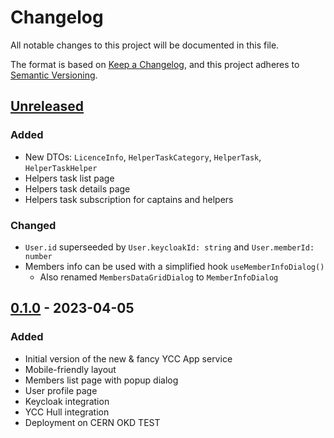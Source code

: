 # Changelog

All notable changes to this project will be documented in this file.

The format is based on [Keep a Changelog](https://keepachangelog.com/en/1.0.0/),
and this project adheres to [Semantic Versioning](https://semver.org/spec/v2.0.0.html).

## [Unreleased]

### Added

- New DTOs: `LicenceInfo`, `HelperTaskCategory`, `HelperTask`, `HelperTaskHelper`
- Helpers task list page
- Helpers task details page
- Helpers task subscription for captains and helpers

### Changed

- `User.id` superseeded by `User.keycloakId: string` and `User.memberId: number`
- Members info can be used with a simplified hook `useMemberInfoDialog()`
  - Also renamed `MembersDataGridDialog` to `MemberInfoDialog`

## [0.1.0] - 2023-04-05

### Added

- Initial version of the new & fancy YCC App service
- Mobile-friendly layout
- Members list page with popup dialog
- User profile page
- Keycloak integration
- YCC Hull integration
- Deployment on CERN OKD TEST

[unreleased]: https://github.com/Yachting-Club-CERN/ycc-app/compare/v0.1.0...HEAD
[0.1.0]: https://github.com/Yachting-Club-CERN/ycc-app/releases/tag/v0.1.0
